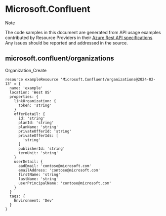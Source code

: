 # Microsoft.Confluent
  
> [!NOTE]
> The code samples in this document are generated from API usage examples contributed by Resource Providers in their [Azure Rest API specifications](https://github.com/Azure/azure-rest-api-specs). Any issues should be reported and addressed in the source.


## microsoft.confluent/organizations

Organization_Create
```bicep
resource exampleResource 'Microsoft.Confluent/organizations@2024-02-13' = {
  name: 'example'
  location: 'West US'
  properties: {
    linkOrganization: {
      token: 'string'
    }
    offerDetail: {
      id: 'string'
      planId: 'string'
      planName: 'string'
      privateOfferId: 'string'
      privateOfferIds: [
        'string'
      ]
      publisherId: 'string'
      termUnit: 'string'
    }
    userDetail: {
      aadEmail: 'contoso@microsoft.com'
      emailAddress: 'contoso@microsoft.com'
      firstName: 'string'
      lastName: 'string'
      userPrincipalName: 'contoso@microsoft.com'
    }
  }
  tags: {
    Environment: 'Dev'
  }
}
```
